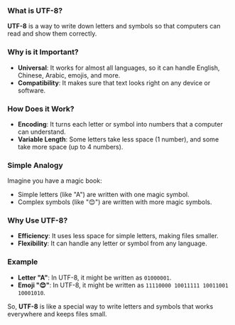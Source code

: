 
### What is UTF-8?

**UTF-8** is a way to write down letters and symbols so that computers can read and show them correctly.

### Why is it Important?

- **Universal**: It works for almost all languages, so it can handle English, Chinese, Arabic, emojis, and more.
- **Compatibility**: It makes sure that text looks right on any device or software.

### How Does it Work?

- **Encoding**: It turns each letter or symbol into numbers that a computer can understand.
- **Variable Length**: Some letters take less space (1 number), and some take more space (up to 4 numbers).

### Simple Analogy

Imagine you have a magic book:
- Simple letters (like "A") are written with one magic symbol.
- Complex symbols (like "😊") are written with more magic symbols.

### Why Use UTF-8?

- **Efficiency**: It uses less space for simple letters, making files smaller.
- **Flexibility**: It can handle any letter or symbol from any language.

### Example

- **Letter "A"**: In UTF-8, it might be written as `01000001`.
- **Emoji "😊"**: In UTF-8, it might be written as `11110000 10011111 10011001 10001010`.

So, **UTF-8** is like a special way to write letters and symbols that works everywhere and keeps files small.